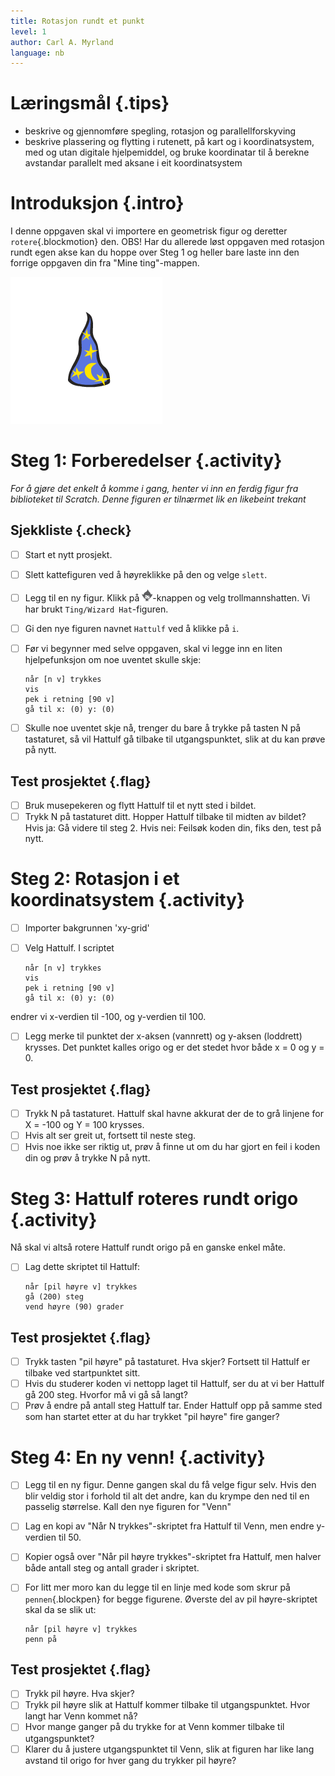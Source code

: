 ```yaml
---
title: Rotasjon rundt et punkt
level: 1
author: Carl A. Myrland
language: nb
---
```



# Læringsmål {.tips}
+ beskrive og gjennomføre spegling, rotasjon og parallellforskyving
+ beskrive plassering og flytting i rutenett, på kart og i koordinatsystem, med og utan digitale hjelpemiddel, og bruke koordinatar til å berekne avstandar parallelt med aksane i eit koordinatsystem

# Introduksjon {.intro}
I denne oppgaven skal vi importere en geometrisk figur og deretter `rotere`{.blockmotion} den.
OBS! Har du allerede løst oppgaven med rotasjon rundt egen akse kan du hoppe over Steg 1 og heller bare laste inn den forrige oppgaven din fra "Mine ting"-mappen.

![](../rotasjon/Geometri.png)

# Steg 1: Forberedelser {.activity}

*For å gjøre det enkelt å komme i gang, henter vi inn en ferdig figur fra biblioteket til Scratch.
Denne figuren er tilnærmet lik en likebeint trekant*

## Sjekkliste {.check}

- [ ] Start et nytt prosjekt.
- [ ] Slett kattefiguren ved å høyreklikke på den og velge `slett`.
- [ ] Legg til en ny figur. Klikk på ![Velg figur fra biblioteket](../bilder/hent-fra-bibliotek.png)-knappen og velg trollmannshatten. Vi har brukt `Ting/Wizard Hat`-figuren.
- [ ] Gi den nye figuren navnet `Hattulf` ved å klikke på `i`.
- [ ] Før vi begynner med selve oppgaven, skal vi legge inn en liten hjelpefunksjon om noe uventet skulle skje:

  ```blocks
  når [n v] trykkes
  vis
  pek i retning [90 v]
  gå til x: (0) y: (0)
  ```
- [ ] Skulle noe uventet skje nå, trenger du bare å trykke på tasten N på tastaturet, så vil Hattulf gå tilbake til utgangspunktet, slik at du kan prøve på nytt.

## Test prosjektet {.flag}

- [ ] Bruk musepekeren og flytt Hattulf til et nytt sted i bildet.
- [ ] Trykk N på tastaturet ditt. Hopper Hattulf tilbake til midten av bildet? Hvis ja: Gå videre til steg 2. Hvis nei: Feilsøk koden din, fiks den, test på nytt.

# Steg 2: Rotasjon i et koordinatsystem {.activity}

- [ ] Importer bakgrunnen 'xy-grid'
- [ ] Velg Hattulf. I scriptet

  ```blocks
  når [n v] trykkes
  vis
  pek i retning [90 v]
  gå til x: (0) y: (0)
  ```
endrer vi x-verdien til -100, og y-verdien til 100.

- [ ] Legg merke til punktet der x-aksen (vannrett) og y-aksen (loddrett) krysses. Det punktet kalles origo og er det stedet hvor både x = 0 og y = 0.

## Test prosjektet {.flag}

- [ ] Trykk N på tastaturet. Hattulf skal havne akkurat der de to grå linjene for X = -100 og Y = 100 krysses.
- [ ] Hvis alt ser greit ut, fortsett til neste steg.
- [ ] Hvis noe ikke ser riktig ut, prøv å finne ut om du har gjort en feil i koden din og prøv å trykke N på nytt.

# Steg 3: Hattulf roteres rundt origo {.activity}

Nå skal vi altså rotere Hattulf rundt origo på en ganske enkel måte.

- [ ] Lag dette skriptet til Hattulf:

  ```blocks
  når [pil høyre v] trykkes
  gå (200) steg
  vend høyre (90) grader
  ```

## Test prosjektet {.flag}

- [ ] Trykk tasten "pil høyre" på tastaturet. Hva skjer? Fortsett til Hattulf er tilbake ved startpunktet sitt.
- [ ] Hvis du studerer koden vi nettopp laget til Hattulf, ser du at vi ber Hattulf gå 200 steg. Hvorfor må vi gå så langt?
- [ ] Prøv å endre på antall steg Hattulf tar. Ender Hattulf opp på samme sted som han startet etter at du har trykket "pil høyre" fire ganger?

# Steg 4: En ny venn! {.activity}

- [ ] Legg til en ny figur. Denne gangen skal du få velge figur selv. Hvis den blir veldig stor i forhold til alt det andre, kan du krympe den ned til en passelig størrelse. Kall den nye figuren for "Venn"
- [ ] Lag en kopi av "Når N trykkes"-skriptet fra Hattulf til Venn, men endre y-verdien til 50.
- [ ] Kopier også over "Når pil høyre trykkes"-skriptet fra Hattulf, men halver både antall steg og antall grader i skriptet.
- [ ] For litt mer moro kan du legge til en linje med kode som skrur på `pennen`{.blockpen} for begge figurene. Øverste del av pil høyre-skriptet skal da se slik ut:

  ```blocks
  når [pil høyre v] trykkes
  penn på
  ```
## Test prosjektet {.flag}

- [ ] Trykk pil høyre. Hva skjer?
- [ ] Trykk pil høyre slik at Hattulf kommer tilbake til utgangspunktet. Hvor langt har Venn kommet nå?
- [ ] Hvor mange ganger på du trykke for at Venn kommer tilbake til utgangspunktet?
- [ ] Klarer du å justere utgangspunktet til Venn, slik at figuren har like lang avstand til origo for hver gang du trykker pil høyre?
